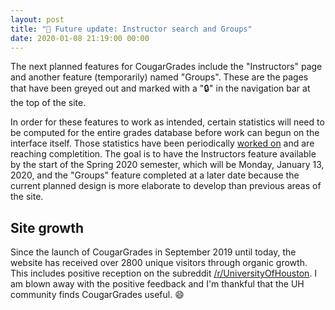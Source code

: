```yaml
---
layout: post
title: "🔭 Future update: Instructor search and Groups"
date: 2020-01-08 21:19:00 00:00
---
```


The next planned features for CougarGrades include the "Instructors" page and another feature (temporarily) named "Groups". These are the pages that have been greyed out and marked with a "🔒" in the navigation bar at the top of the site.

In order for these features to work as intended, certain statistics will need to be computed for the entire grades database before work can begun on the interface itself. Those statistics have been periodically [worked on](https://github.com/cougargrades/importer/commit/d8cb7c131aebd044bd9c3f84d63f823ace0e5a4d) and are reaching completition. The goal is to have the Instructors feature available by the start of the Spring 2020 semester, which will be Monday, January 13, 2020, and the "Groups" feature completed at a later date because the current planned design is more elaborate to develop than previous areas of the site.

## Site growth

Since the launch of CougarGrades in September 2019 until today, the website has received over 2800 unique visitors through organic growth. This includes positive reception on the subreddit [/r/UniversityOfHouston](https://old.reddit.com/r/UniversityOfHouston/comments/cv3b1b/i_made_an_opensource_website_to_get_grade/). I am blown away with the positive feedback and I'm thankful that the UH community finds CougarGrades useful. 😄